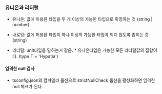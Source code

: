 ### 유니온과 리터럴

- 유니온: 값에 허용된 타입을 두 개 이상의 가능한 타입으로 확장하는 것 (string | number)
- 내로잉: 값에 허용된 타입이 하나 이상의 가능한 타입이 되지 않도록 좁히는 것 (string)

- 리터럴: unit타입을 말하는거 같음. \* 유니온타입은 가능한 모든 리터럴값의 집합이다. (type T = 'Hypatia')

#### 엄격한 null 검사

- tsconfig.json의 컴파일러 옵션으로 strictNullCheck 옵션을 활성화하면 엄격한 null 체크가 된다.
